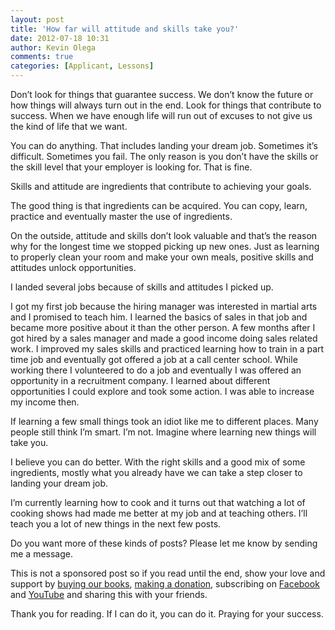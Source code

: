 ```yaml
---
layout: post
title: 'How far will attitude and skills take you?'
date: 2012-07-18 10:31
author: Kevin Olega
comments: true
categories: [Applicant, Lessons]
---
```

Don’t look for things that guarantee success. We don’t know the future or how things will always turn out in the end. Look for things that contribute to success. When we have enough life will run out of excuses to not give us the kind of life that we want.

You can do anything. That includes landing your dream job. Sometimes it’s difficult. Sometimes you fail. The only reason is you don’t have the skills or the skill level that your employer is looking for. That is fine.

Skills and attitude are ingredients that contribute to achieving your goals.

The good thing is that ingredients can be acquired. You can copy, learn, practice and eventually master the use of ingredients.

On the outside, attitude and skills don’t look valuable and that’s the reason why for the longest time we stopped picking up new ones. Just as learning to properly clean your room and make your own meals, positive skills and attitudes unlock opportunities.

I landed several jobs because of skills and attitudes I picked up.

I got my first job because the hiring manager was interested in martial arts and I promised to teach him. I learned the basics of sales in that job and became more positive about it than the other person. A few months after I got hired by a sales manager and made a good income doing sales related work. I improved my sales skills and practiced learning how to train in a part time job and eventually got offered a job at a call center school. While working there I volunteered to do a job and eventually I was offered an opportunity in a recruitment company. I learned about different opportunities I could explore and took some action. I was able to increase my income then.

If learning a few small things took an idiot like me to different places. Many people still think I’m smart. I’m not. Imagine where learning new things will take you.

I believe you can do better. With the right skills and a good mix of some ingredients, mostly what you already have we can take a step closer to landing your dream job.

I’m currently learning how to cook and it turns out that watching a lot of cooking shows had made me better at my job and at teaching others. I’ll teach you a lot of new things in the next few posts.

Do you want more of these kinds of posts? Please let me know by sending me a message. 

This is not a sponsored post so if you read until the end, show your love and support by [buying our books](http://callcentertrainingtips.com/promos/), [making a donation](http://callcentertrainingtips.com/support/), subscribing on  [Facebook](https://www.facebook.com/callcentertrainingtips/) and [YouTube](https://www.youtube.com/channel/UCSRyiovg_InMdQAe7Fn0LtA) and sharing this with your friends. 

Thank you for reading. If I can do it, you can do it. Praying for your success.

